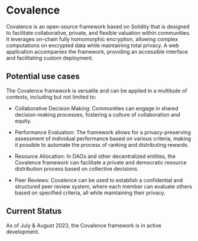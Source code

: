 # Covalence

Covalence is an open-source framework based on Solidity that is designed to facilitate collaborative, private, and flexible valuation within communities. It leverages on-chain fully homomorphic encryption, allowing complex computations on encrypted data while maintaining total privacy. A web application accompanies the framework, providing an accessible interface and facilitating custom deployment.


## Potential use cases

The Covalence framework is versatile and can be applied in a multitude of contexts, including but not limited to:

- Collaborative Decision Making: Communities can engage in shared decision-making processes, fostering a culture of collaboration and equity.

- Performance Evaluation: The framework allows for a privacy-preserving assessment of individual performance based on various criteria, making it possible to automate the process of ranking and distributing rewards.

- Resource Allocation: In DAOs and other decentralized entities, the Covalence framework can facilitate a private and democratic resource distribution process based on collective decisions.

- Peer Reviews: Covalence can be used to establish a confidential and structured peer review system, where each member can evaluate others based on specified criteria, all while maintaining their privacy.

## Current Status

As of July & August 2023, the Covalence framework is in active development.
